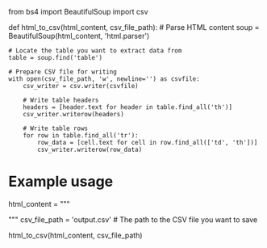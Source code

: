 from bs4 import BeautifulSoup
import csv

def html_to_csv(html_content, csv_file_path):
    # Parse HTML content
    soup = BeautifulSoup(html_content, 'html.parser')

    # Locate the table you want to extract data from
    table = soup.find('table')

    # Prepare CSV file for writing
    with open(csv_file_path, 'w', newline='') as csvfile:
        csv_writer = csv.writer(csvfile)

        # Write table headers
        headers = [header.text for header in table.find_all('th')]
        csv_writer.writerow(headers)

        # Write table rows
        for row in table.find_all('tr'):
            row_data = [cell.text for cell in row.find_all(['td', 'th'])]
            csv_writer.writerow(row_data)

# Example usage
html_content = """
<!-- Your Thymeleaf-generated HTML content here -->
"""
csv_file_path = 'output.csv'  # The path to the CSV file you want to save

html_to_csv(html_content, csv_file_path)
